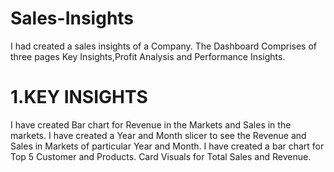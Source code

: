 # Sales-Insights
I had created a sales insights of a Company.
The Dashboard Comprises of three pages Key Insights,Profit Analysis and Performance Insights.
# 1.KEY INSIGHTS
I have created Bar chart for Revenue in the Markets and Sales in the markets.
I have created a Year and Month slicer to see the Revenue and Sales in Markets of particular Year and Month.
I have created a bar chart for Top 5 Customer and Products.
Card Visuals for Total Sales and Revenue.
